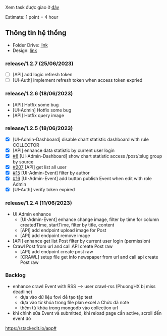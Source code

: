 Xem task được giao ở [đây](https://github.com/orgs/fovigroup/projects/1)

Estimate: 1 point = 4 hour

## Thông tin hệ thống
- Folder Drive: [link](https://drive.google.com/drive/folders/1TPaqLsaAXfsHXttfWQJ3n4MC6U-Uzkr4?usp=sharing) 
- Design: [link](https://docs.google.com/spreadsheets/d/1aIMU-CQ_nd0S6hfSEEX0RGQFOOaYUzUGl0JYXaVeNqg/edit?usp=sharing)

### release/1.2.7 (25/06/2023)
- [ ] [API] add logic refresh token
- [ ] [UI-Auth] implement refresh token when access token expried

### release/1.2.6 (18/06/2023)
- [API] Hotfix some bug
- [UI-Admin] Hotfix some bug
- [API] Hotfix query image

### release/1.2.5 (18/06/2023)
- [x] [UI-Admin-Dashboard] disable chart statistic dashboard with rule COLLECTOR
- [x] [API] enhance data statistic by current user login
- [x] [#8](https://github.com/fovigroup/fovi-admin-view/issues/8) [UI-Admin-Dashboard] show chart statistic access /post/:slug group by source
- [x] [#207](https://github.com/fovigroup/fovi-server/issues/207) [API] get list all user
- [x] [#15](https://github.com/fovigroup/fovi-admin-view/issues/15) [UI-Admin-Event] filter by author
- [x] [#16](https://github.com/fovigroup/fovi-admin-view/issues/16) [UI-Admin-Event] add button publish Event when edit with role Admin
- [x] [UI-Auth] verify token expired

### release/1.2.4 (11/06/2023)
- UI Admin enhance
  - [UI-Admin-Event] enhance change image, filter by time for column createdTime, startTime, filter by title, content
  - [API] add endpoint upload image for Post
  - [API] add endpoint remove image
- [API] enhance get list Post filter by current user login (permission)
- Crawl Post from url and call API create Post raw
  - [API] add endpoint create post raw
  - [CRAWL] setup file get info newspaper from url and call api create Post raw

### Backlog
- enhance crawl Event with RSS --> user crawl-rss (PhuongHX bị miss deadline)
  - dựa vào dữ liệu fovi để tạo tập test
  - dựa vào từ khóa trong file plan excel a Chức đã note
  - thêm từ khóa trong mongodb vào collection url
- khi chỉnh sửa Event và submitted, khi reload page cần active, scroll đến event đó

https://stackedit.io/app#
